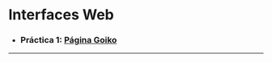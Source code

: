 # Interfaces Web
- ### **Práctica 1:** [Página Goiko](https://github.com/Jaled3/InterfacesWeb/tree/main/Goiko)
---
